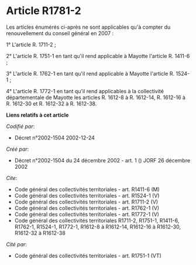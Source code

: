 # Article R1781-2

Les articles énumérés ci-après ne sont applicables qu'à compter du renouvellement du conseil général en 2007 :

1° L'article R. 1711-2 ;

2° L'article R. 1751-1 en tant qu'il rend applicable à Mayotte l'article R. 1411-6 ;

3° L'article R. 1762-1 en tant qu'il rend applicable à Mayotte l'article R. 1524-1 ;

4° L'article R. 1772-1 en tant qu'il rend applicables à la collectivité départementale de Mayotte les articles R. 1612-8 à R.
1612-14, R. 1612-16 à R. 1612-30 et R. 1612-32 à R. 1612-38.

**Liens relatifs à cet article**

_Codifié par_:

  - Décret n°2002-1504 2002-12-24

_Créé par_:

  - Décret n°2002-1504 du 24 décembre 2002 - art. 1 () JORF 26 décembre 2002

_Cite_:

  - Code général des collectivités territoriales - art. R1411-6 (M)
  - Code général des collectivités territoriales - art. R1524-1 (V)
  - Code général des collectivités territoriales - art. R1711-2 (V)
  - Code général des collectivités territoriales - art. R1762-1 (V)
  - Code général des collectivités territoriales - art. R1772-1 (V)
  - Code général des collectivités territoriales R1711-2, R1751-1, R1411-6, R1762-1, R1524-1, R1772-1, R1612-8 à R1612-14, R1612-16 à R1612-30, R1612-32 à R1612-38

_Cité par_:

  - Code général des collectivités territoriales - art. R1751-1 (VT)
